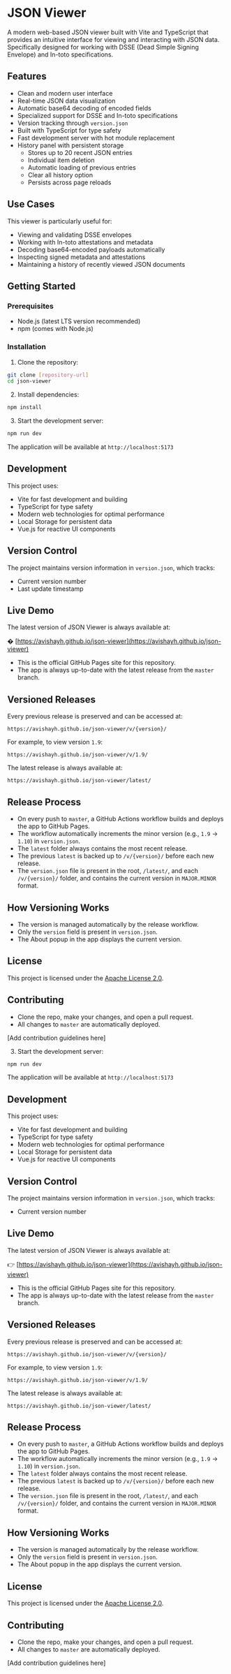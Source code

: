 # JSON Viewer

A modern web-based JSON viewer built with Vite and TypeScript that provides an intuitive interface for viewing and interacting with JSON data. Specifically designed for working with DSSE (Dead Simple Signing Envelope) and In-toto specifications.

## Features

- Clean and modern user interface
- Real-time JSON data visualization
- Automatic base64 decoding of encoded fields
- Specialized support for DSSE and In-toto specifications
- Version tracking through `version.json`
- Built with TypeScript for type safety
- Fast development server with hot module replacement
- History panel with persistent storage
  - Stores up to 20 recent JSON entries
  - Individual item deletion
  - Automatic loading of previous entries
  - Clear all history option
  - Persists across page reloads

## Use Cases

This viewer is particularly useful for:
- Viewing and validating DSSE envelopes
- Working with In-toto attestations and metadata
- Decoding base64-encoded payloads automatically
- Inspecting signed metadata and attestations
- Maintaining a history of recently viewed JSON documents

## Getting Started

### Prerequisites

- Node.js (latest LTS version recommended)
- npm (comes with Node.js)

### Installation

1. Clone the repository:
```bash
git clone [repository-url]
cd json-viewer
```

2. Install dependencies:
```bash
npm install
```

3. Start the development server:
```bash
npm run dev
```

The application will be available at `http://localhost:5173`

## Development

This project uses:
- Vite for fast development and building
- TypeScript for type safety
- Modern web technologies for optimal performance
- Local Storage for persistent data
- Vue.js for reactive UI components

## Version Control

The project maintains version information in `version.json`, which tracks:
- Current version number
- Last update timestamp

## Live Demo

The latest version of JSON Viewer is always available at:

� [https://avishayh.github.io/json-viewer](https://avishayh.github.io/json-viewer)

- This is the official GitHub Pages site for this repository.
- The app is always up-to-date with the latest release from the `master` branch.

## Versioned Releases

Every previous release is preserved and can be accessed at:

```
https://avishayh.github.io/json-viewer/v/{version}/
```

For example, to view version `1.9`:

```
https://avishayh.github.io/json-viewer/v/1.9/
```

The latest release is always available at:

```
https://avishayh.github.io/json-viewer/latest/
```

## Release Process

- On every push to `master`, a GitHub Actions workflow builds and deploys the app to GitHub Pages.
- The workflow automatically increments the minor version (e.g., `1.9` → `1.10`) in `version.json`.
- The `latest` folder always contains the most recent release.
- The previous `latest` is backed up to `/v/{version}/` before each new release.
- The `version.json` file is present in the root, `/latest/`, and each `/v/{version}/` folder, and contains the current version in `MAJOR.MINOR` format.

## How Versioning Works

- The version is managed automatically by the release workflow.
- Only the `version` field is present in `version.json`.
- The About popup in the app displays the current version.

## License

This project is licensed under the [Apache License 2.0](LICENSE).

## Contributing

- Clone the repo, make your changes, and open a pull request.
- All changes to `master` are automatically deployed.

[Add contribution guidelines here]

3. Start the development server:
```bash
npm run dev
```

The application will be available at `http://localhost:5173`

## Development

This project uses:
- Vite for fast development and building
- TypeScript for type safety
- Modern web technologies for optimal performance
- Local Storage for persistent data
- Vue.js for reactive UI components

## Version Control

The project maintains version information in `version.json`, which tracks:
- Current version number

## Live Demo

The latest version of JSON Viewer is always available at:

👉 [https://avishayh.github.io/json-viewer](https://avishayh.github.io/json-viewer)

- This is the official GitHub Pages site for this repository.
- The app is always up-to-date with the latest release from the `master` branch.

## Versioned Releases

Every previous release is preserved and can be accessed at:

```
https://avishayh.github.io/json-viewer/v/{version}/
```

For example, to view version `1.9`:

```
https://avishayh.github.io/json-viewer/v/1.9/
```

The latest release is always available at:

```
https://avishayh.github.io/json-viewer/latest/
```

## Release Process

- On every push to `master`, a GitHub Actions workflow builds and deploys the app to GitHub Pages.
- The workflow automatically increments the minor version (e.g., `1.9` → `1.10`) in `version.json`.
- The `latest` folder always contains the most recent release.
- The previous `latest` is backed up to `/v/{version}/` before each new release.
- The `version.json` file is present in the root, `/latest/`, and each `/v/{version}/` folder, and contains the current version in `MAJOR.MINOR` format.

## How Versioning Works

- The version is managed automatically by the release workflow.
- Only the `version` field is present in `version.json`.
- The About popup in the app displays the current version.

## License

This project is licensed under the [Apache License 2.0](LICENSE).

## Contributing

- Clone the repo, make your changes, and open a pull request.
- All changes to `master` are automatically deployed.

[Add contribution guidelines here] 